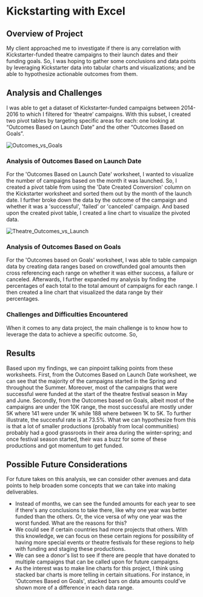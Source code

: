 # Kickstarting with Excel

## Overview of Project
My client approached me to investigate if there is any correlation with Kickstarter-funded theatre campaigns to their launch dates and their funding goals. So, I was hoping to gather some conclusions and data points by leveraging Kickstarter data into tabular charts and visualizations; and be able to hypothesize actionable outcomes from them.

## Analysis and Challenges
I was able to get a dataset of Kickstarter-funded campaigns between 2014-2016 to which I filtered for ‘theatre’ campaigns. With this subset, I created two pivot tables by targeting specific areas for each: one looking at “Outcomes Based on Launch Date” and the other “Outcomes Based on Goals”. 

![Outcomes_vs_Goals](https://raw.githubusercontent.com/JoseCalucag/Kickstarter-Analysis/master/Resources/Outcomes_vs_Goals.png)

### Analysis of Outcomes Based on Launch Date

For the 'Outcomes Based on Launch Date' worksheet, I wanted to visualize the number of campaigns based on the month it was launched. So, I created a pivot table from using the 'Date Created Conversion' column on the Kickstarter worksheet and sorted them out by the month of the launch date. I further broke down the data by the outcome of the campaign and whether it was a 'successful', 'failed' or 'canceled' campaign. And based upon the created pivot table, I created a line chart to visualize the pivoted data.

![Theatre_Outcomes_vs_Launch](https://raw.githubusercontent.com/JoseCalucag/Kickstarter-Analysis/master/Resources/Theater_Outcomes_vs_Launch.png)

### Analysis of Outcomes Based on Goals

For the 'Outcomes based on Goals' worksheet, I was able to table campaign data by creating data ranges based on crowdfunded goal amounts then cross referencing each range on whether it was either success, a failure or canceled. Afterwards, I further expanded my analysis by finding the percentages of each total to the total amount of campaigns for each range. I then created a line chart that visualized the data range by their percentages.

### Challenges and Difficulties Encountered
When it comes to any data project, the main challenge is to know how to leverage the data to achieve a specific outcome. So, 

## Results
Based upon my findings, we can pinpoint talking points from these worksheets. First, from the Outcomes Based on Launch Date worksheet, we can see that the majority of the campaigns started in the Spring and throughout the Summer. Moreover, most of the campaigns that were successful were funded at the start of the theatre festival season in May and June. Secondly, from the Outcomes based on Goals, albeit most of the campaigns are under the 10K range, the most successful are mostly under 5K where 141 were under 1K while 188 where between 1K to 5K. To further illustrate, the succesful rate is at 73.5%. What we can hypothesize from this is that a lot of smaller productions (probably from local communities) probably had a good grassroots in their area during the winter-spring; and once festival season started, their was a buzz for some of these productions and got momentum to get funded.

## Possible Future Considerations
For future takes on this analysis, we can consider other avenues and data points to help broaden some concepts that we can take into making deliverables. 
- Instead of months, we can see the funded amounts for each year to see if there's any conclusions to take there, like why one year was better funded than the others. Or, the vice versa of why one year was the worst funded. What are the reasons for this?
- We could see if certain countries had more projects that others. With this knowledge, we can focus on these certain regions for  possibility of having more special events or theatre festivals for these regions to help with funding and staging these productions.
- We can see a donor's list to see if there are people that have donated to multiple campaigns that can be called upon for future campaigns.
- As the interest was to make line charts for this project, I think using stacked bar charts is more telling in certain situations. For instance, in 'Outcomes Based on Goals', stacked bars on data amounts could've shown more of a difference in each data range. 
